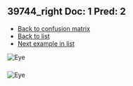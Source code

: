 ## 39744_right Doc: 1 Pred: 2
- [Back to confusion matrix](https://github.com/juliandewit/kaggle_retinopathy/blob/master/matrix.md)
- [Back to list](https://github.com/juliandewit/kaggle_retinopathy/blob/master/lists/12/list.md)
- [Next example in list](https://github.com/juliandewit/kaggle_retinopathy/blob/master/lists/12/40/40108_left.md)

![Eye](https://retinopaty.blob.core.windows.net/size1024/39744_right_1.jpeg)

### 

![Eye]()
